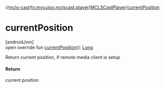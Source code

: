 //[mcls-cast](../../../index.md)/[tv.mycujoo.mclscast.player](../index.md)/[MCLSCastPlayer](index.md)/[currentPosition](current-position.md)

# currentPosition

[androidJvm]\
open override fun [currentPosition](current-position.md)(): [Long](https://kotlinlang.org/api/latest/jvm/stdlib/kotlin/-long/index.html)

Return current position, if remote media client is setup

#### Return

current position
